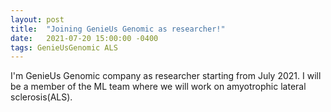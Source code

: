```yaml
---
layout: post
title:  "Joining GenieUs Genomic as researcher!"
date:   2021-07-20 15:00:00 -0400
tags: GenieUsGenomic ALS
---
```


I'm GenieUs Genomic company as researcher starting from July 2021. I will be a member of the ML team where we will work on amyotrophic lateral sclerosis(ALS).
